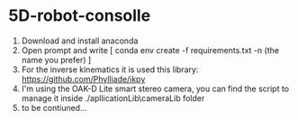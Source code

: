 # 5D-robot-consolle

1) Download and install anaconda
2) Open prompt and write [ conda env create -f requirements.txt -n (the name you prefer) ]
3) For the inverse kinematics it is used this library: https://github.com/Phylliade/ikpy
4) I'm using the OAK-D Lite smart stereo camera, you can find the script to manage it inside ./apllicationLib\\cameraLib folder
5) to be contiuned...

